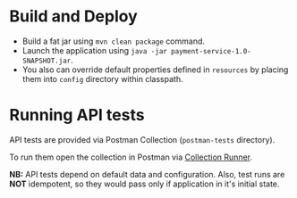 # Build and Deploy

* Build a fat jar using `mvn clean package` command.
* Launch the application using `java -jar payment-service-1.0-SNAPSHOT.jar`.
* You also can override default properties defined in `resources` by placing them into `config` directory within classpath.

# Running API tests

API tests are provided via Postman Collection (`postman-tests` directory). 

To run them open the collection in Postman via [Collection Runner](https://learning.getpostman.com/docs/postman/collection_runs/starting_a_collection_run/).

**NB:** API tests depend on default data and configuration. Also, test runs are **NOT** idempotent, so they would pass only if application in it's initial state.
 

